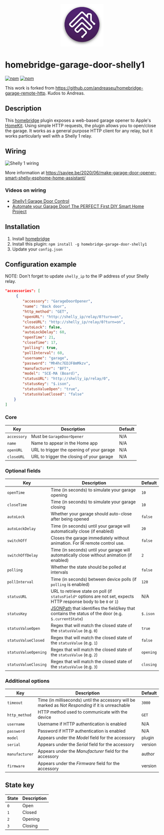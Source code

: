 <p align="center">
  <a href="https://github.com/homebridge/homebridge"><img src="https://raw.githubusercontent.com/homebridge/branding/master/logos/homebridge-color-round-stylized.png" height="140"></a>
</p>

# homebridge-garage-door-shelly1

[![npm](https://img.shields.io/npm/v/homebridge-garage-door-shelly1.svg)](https://www.npmjs.com/package/homebridge-garage-door-shelly1) [![npm](https://img.shields.io/npm/dt/homebridge-garage-door-shelly1.svg)](https://www.npmjs.com/package/homebridge-garage-door-shelly1)

This work is forked from https://github.com/andreaseu/homebridge-garage-remote-http. Kudos to Andreas.

## Description

This [homebridge](https://github.com/nfarina/homebridge) plugin exposes a web-based garage opener to Apple's [HomeKit](http://www.apple.com/ios/home/). Using simple HTTP requests, the plugin allows you to open/close the garage. It works as a general purpose HTTP client for any relay, but it works particularly well with a Shelly 1 relay.

## Wiring 

![Shelly 1 wiring](https://savjee.be/uploads/2020-06-smart-garage-door-shelly-home-assistant/shelly-schematic-dc.png)

More information at https://savjee.be/2020/06/make-garage-door-opener-smart-shelly-esphome-home-assistant/

### Videos on wiring

- [Shelly1 Garage Door Control](https://www.youtube.com/watch?v=aV7gOWjia5w)
- [Automate your Garage Door! The PERFECT First DIY Smart Home Project](https://www.youtube.com/watch?v=WEZUxXNiERQ)

## Installation

1. Install [homebridge](https://github.com/nfarina/homebridge#installation-details)
2. Install this plugin: `npm install -g homebridge-garage-door-shelly1`
3. Update your `config.json`

## Configuration example

NOTE: Don't forget to update `shelly_ip` to the IP address of your Shelly relay.

```json
"accessories": [
     {
        "accessory": "GarageDoorOpener",
        "name": "Back door",
        "http_method": "GET",
        "openURL": "http://shelly_ip/relay/0?turn=on",
        "closeURL": "http://shelly_ip/relay/0?turn=on",
        "autoLock": false,
        "autoLockDelay": 60,
        "openTime": 21,
        "closeTime": 17,
        "polling": true,
        "pollInterval": 60,
        "username": "garage",
        "password": "Mh4hc7EDJF8mMkzv",
        "manufacturer": "BFT",
        "model": "SCE-MA (Board)",
        "statusURL": "http://shelly_ip/relay/0",
        "statusKey": "$.ison",
        "statusValueOpen": "true",
        "statusValueClosed": "false"
    }
]
```

### Core
| Key | Description | Default |
| --- | --- | --- |
| `accessory` | Must be `GarageDoorOpener` | N/A |
| `name` | Name to appear in the Home app | N/A |
| `openURL` | URL to trigger the opening of your garage | N/A |
| `closeURL` | URL to trigger the closing of your garage | N/A |

### Optional fields
| Key | Description | Default |
| --- | --- | --- |
| `openTime` | Time (in seconds) to simulate your garage opening | `10` |
| `closeTime` | Time (in seconds) to simulate your garage closing | `10` |
| `autoLock` | Whether your garage should auto-close after being opened | `false` |
| `autoLockDelay` | Time (in seconds) until your garage will automatically close (if enabled) | `20` |
| `switchOff` | Closes the garage immediately without animation. For IR remote control use. | `false` |
| `switchOffDelay` | Time (in seconds) until your garage will automatically close without animation (if enabled) | `2` |
| `polling` | Whether the state should be polled at intervals | `false` |
| `pollInterval` | Time (in seconds) between device polls (if `polling` is enabled) | `120` |
| `statusURL` | URL to retrieve state on poll (if `statusField*` options are not set, expects HTTP response body to be `0` or `1`) | N/A |
| `statusKey` | [JSONPath](https://www.npmjs.com/package/jsonpath) that identifies the field/key that contains the status of the door (e.g. `$.currentState`) | `$.ison` |
| `statusValueOpen` | Regex that will match the closed state of the `statusValue` (e.g. `0`) | `true`  |
| `statusValueClosed` | Regex that will match the closed state of the `statusValue` (e.g. `1`) | `false` |
| `statusValueOpening` | Regex that will match the closed state of the `statusValue` (e.g. `2`) |  `opening` |
| `statusValueClosing` | Regex that will match the closed state of the `statusValue` (e.g. `3`) | `closing` |


### Additional options
| Key | Description | Default |
| --- | --- | --- |
| `timeout` | Time (in milliseconds) until the accessory will be marked as _Not Responding_ if it is unreachable | `3000` |
| `http_method` | HTTP method used to communicate with the device | `GET` |
| `username` | Username if HTTP authentication is enabled | N/A |
| `password` | Password if HTTP authentication is enabled | N/A |
| `model` | Appears under the _Model_ field for the accessory | plugin |
| `serial` | Appears under the _Serial_ field for the accessory | version |
| `manufacturer` | Appears under the _Manufacturer_ field for the accessory | author |
| `firmware` | Appears under the _Firmware_ field for the accessory | version |

## State key
| State | Description |
| --- | --- |
| `0` | Open |
| `1` | Closed |
| `2` | Opening |
| `3` | Closing |
